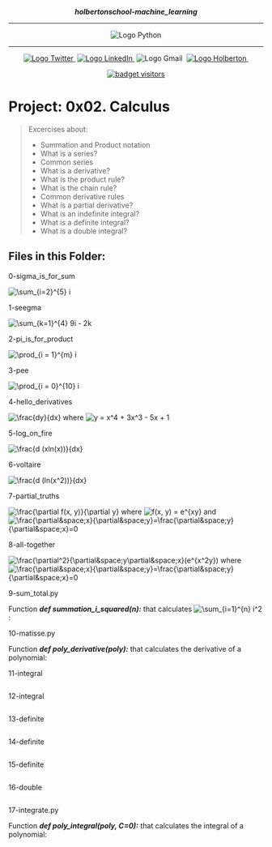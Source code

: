 <div align=center>

***holbertonschool-machine_learning***
<hr />
 <img src="https://www.python.org/static/community_logos/python-logo-generic.svg" alt="Logo Python" style="max-width:80%;">
 <hr />
<a href="https://twitter.com/Jepez90"><img src="https://img.shields.io/twitter/url?label=%40Jepez90&style=social&url=https%3A%2F%2Ftwitter.com%2FJepez90" alt="Logo Twitter">&nbsp;</a>
<a href="https://www.linkedin.com/in/jepez90/"><img src="https://img.shields.io/badge/jepez90-%230077B5.svg?&logo=linkedin&logoColor=white" alt="Logo LinkedIn">&nbsp;</a>
<img src="https://img.shields.io/badge/jepez90-white?style=flat&logo=gmail" alt="Logo Gmail">&nbsp;
<a href="https://twitter.com/HolbertonCOL"><img src="https://img.shields.io/badge/Holberton_School-red" alt="Logo Holberton">&nbsp;</a>

<a href="https://github.com/jepez90"><img src="https://visitor-badge.glitch.me/badge?page_id=jepez90.MachineLearning.0x02&" alt="badget visitors"></a>
</div>

# Project: 0x02. Calculus 

> Excercises about:
    <ul>
        <li>Summation and Product notation</li>
        <li>What is a series?</li>
        <li>Common series</li>
        <li>What is a derivative?</li>
        <li>What is the product rule?</li>
        <li>What is the chain rule?</li>
        <li>Common derivative rules</li>
        <li>What is a partial derivative?</li>
        <li>What is an indefinite integral?</li>
        <li>What is a definite integral?</li>
        <li>What is a double integral?</li>
    </ul>


## Files in this Folder:

0-sigma_is_for_sum

<img src="https://latex.codecogs.com/gif.latex?\sum_{i=2}^{5}&space;i" title="\sum_{i=2}^{5} i" />

1-seegma

<img src="https://latex.codecogs.com/gif.latex?\sum_{k=1}^{4}&space;9i&space;-&space;2k" title="\sum_{k=1}^{4} 9i - 2k" />

2-pi_is_for_product

<img src="https://latex.codecogs.com/gif.latex?\prod_{i&space;=&space;1}^{m}&space;i" title="\prod_{i = 1}^{m} i" />

3-pee

<img src="https://latex.codecogs.com/gif.latex?\prod_{i&space;=&space;0}^{10}&space;i" title="\prod_{i = 0}^{10} i" />

4-hello_derivatives

<img src="https://latex.codecogs.com/gif.latex?\frac{dy}{dx}" title="\frac{dy}{dx}" /> where <img src="https://latex.codecogs.com/gif.latex?y&space;=&space;x^4&space;&plus;&space;3x^3&space;-&space;5x&space;&plus;&space;1" title="y = x^4 + 3x^3 - 5x + 1" />

5-log_on_fire

<img src="https://latex.codecogs.com/gif.latex?\frac{d&space;(xln(x))}{dx}" title="\frac{d (xln(x))}{dx}" />

6-voltaire

<img src="https://latex.codecogs.com/gif.latex?\frac{d&space;(ln(x^2))}{dx}" title="\frac{d (ln(x^2))}{dx}" />

7-partial_truths

<img src="https://latex.codecogs.com/gif.latex?\frac{\partial}{\partial&space;y}&space;f(x,&space;y)" title="\frac{\partial f(x, y)}{\partial y}" /> where <img src="https://latex.codecogs.com/gif.latex?f(x,&space;y)&space;=&space;e^{xy}" title="f(x, y) = e^{xy}" /> and  <img src="https://latex.codecogs.com/gif.latex?\frac{\partial&space;x}{\partial&space;y}=\frac{\partial&space;y}{\partial&space;x}=0" title="\frac{\partial&space;x}{\partial&space;y}=\frac{\partial&space;y}{\partial&space;x}=0" />

8-all-together

<img src="https://latex.codecogs.com/gif.latex?\frac{\partial^2}{\partial&space;y\partial&space;x}(e^{x^2y})" title="\frac{\partial^2}{\partial&space;y\partial&space;x}(e^{x^2y})" /> where <img src="https://latex.codecogs.com/gif.latex?\frac{\partial&space;x}{\partial&space;y}=\frac{\partial&space;y}{\partial&space;x}=0" title="\frac{\partial&space;x}{\partial&space;y}=\frac{\partial&space;y}{\partial&space;x}=0" />

9-sum_total.py

Function ***def summation_i_squared(n):*** that calculates <img src="https://latex.codecogs.com/gif.latex?\sum_{i=1}^{n}&space;i^2" title="\sum_{i=1}^{n} i^2" />:

10-matisse.py

Function ***def poly_derivative(poly):*** that calculates the derivative of a polynomial:

11-integral

<img src="https://holbertonintranet.s3.amazonaws.com/uploads/medias/2019/6/ada047ad4cbee23dfed8.gif?X-Amz-Algorithm=AWS4-HMAC-SHA256&X-Amz-Credential=AKIARDDGGGOU5BHMTQX4%2F20211209%2Fus-east-1%2Fs3%2Faws4_request&X-Amz-Date=20211209T171316Z&X-Amz-Expires=86400&X-Amz-SignedHeaders=host&X-Amz-Signature=46a151dfafc0634d955513d98e8521b645effee79957c378c660c863e7a8978a" alt="" style="" />

12-integral

<img src="https://holbertonintranet.s3.amazonaws.com/uploads/medias/2019/6/9ed107b0dcdde8dd49ac.gif?X-Amz-Algorithm=AWS4-HMAC-SHA256&X-Amz-Credential=AKIARDDGGGOU5BHMTQX4%2F20211209%2Fus-east-1%2Fs3%2Faws4_request&X-Amz-Date=20211209T171316Z&X-Amz-Expires=86400&X-Amz-SignedHeaders=host&X-Amz-Signature=c8f955f1f9bf0a1bbc784a8d3fa40caeffb0b4d091b646983cd05a16661fbb9d" alt="" style="" />

13-definite

<img src="https://holbertonintranet.s3.amazonaws.com/uploads/medias/2019/6/b94ec3cf3ae61acd0275.gif?X-Amz-Algorithm=AWS4-HMAC-SHA256&X-Amz-Credential=AKIARDDGGGOU5BHMTQX4%2F20211209%2Fus-east-1%2Fs3%2Faws4_request&X-Amz-Date=20211209T171316Z&X-Amz-Expires=86400&X-Amz-SignedHeaders=host&X-Amz-Signature=49ddadedb8deec861b0806ce1f5959160011566856f4de6510a4df0e90ebb16a" alt="" style="" />

14-definite

<img src="https://holbertonintranet.s3.amazonaws.com/uploads/medias/2019/6/44057bed4938503a9978.gif?X-Amz-Algorithm=AWS4-HMAC-SHA256&X-Amz-Credential=AKIARDDGGGOU5BHMTQX4%2F20211209%2Fus-east-1%2Fs3%2Faws4_request&X-Amz-Date=20211209T171316Z&X-Amz-Expires=86400&X-Amz-SignedHeaders=host&X-Amz-Signature=98a2f1d75acf3051a55da4c3c05d8cc7dba71e7d5173a1dafd053bbf27f8a392" alt="" style="" />

15-definite

<img src="https://holbertonintranet.s3.amazonaws.com/uploads/medias/2019/6/3d88d653f3ba869b43b1.gif?X-Amz-Algorithm=AWS4-HMAC-SHA256&X-Amz-Credential=AKIARDDGGGOU5BHMTQX4%2F20211209%2Fus-east-1%2Fs3%2Faws4_request&X-Amz-Date=20211209T171316Z&X-Amz-Expires=86400&X-Amz-SignedHeaders=host&X-Amz-Signature=d1877f66d5091b090b00bb2bd56aceac180bc7b3711cb2210de7f7b33afea1a1" alt="" style="" />

16-double

<img src="https://holbertonintranet.s3.amazonaws.com/uploads/medias/2019/6/a2409c32448118661d05.gif?X-Amz-Algorithm=AWS4-HMAC-SHA256&X-Amz-Credential=AKIARDDGGGOU5BHMTQX4%2F20211209%2Fus-east-1%2Fs3%2Faws4_request&X-Amz-Date=20211209T171316Z&X-Amz-Expires=86400&X-Amz-SignedHeaders=host&X-Amz-Signature=04db2a645816bef53aa01bda6e041203303c490307be4ab6f95f3d5f73859a6e" alt="" style="" />

17-integrate.py

Function ***def poly_integral(poly, C=0):*** that calculates the integral of a polynomial:
